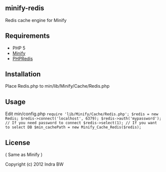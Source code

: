 minify-redis
------------
Redis cache engine for Minify

Requirements
------------
* PHP 5
* [Minify](https://github.com/mrclay/minify)
* [PHPRedis](https://github.com/nicolasff/phpredis)

Installation
------------
Place Redis.php to min/lib/Minify/Cache/Redis.php

Usage
-----
Edit min/config.php
`
require 'lib/Minify/Cache/Redis.php';
$redis = new Redis;
$redis->connect('localhost', 6379);
$redis->auth('mypassword'); // If you need password to connect
$redis->select(1); // If you want to select DB
$min_cachePath = new Minify_Cache_Redis($redis);
`

License
-------
( Same as Minify )

Copyright (c) 2012 Indra BW
